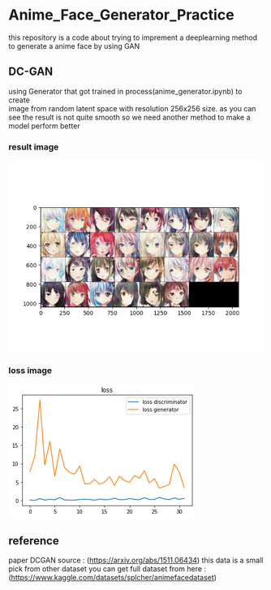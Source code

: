 # Anime_Face_Generator_Practice
this repository is a code about trying to imprement a deeplearning method to generate 
a anime face by using GAN 

## DC-GAN 
using Generator that got trained in process(anime_generator.ipynb) to create  
image from random latent space with resolution 256x256 size. as you can
see the result is not quite smooth so we need another method to make a 
model perform better
### result image
<img src="/image/Figure_1.png" alt="Alt text" title="Optional title">

### loss image
<img src="/image/first_plot%20loss.png" alt="Alt text" title="Optional title">

## reference 
paper DCGAN source : (https://arxiv.org/abs/1511.06434) 
this data is a small pick from other dataset
you can get full dataset from here : (https://www.kaggle.com/datasets/splcher/animefacedataset)


